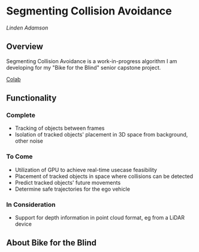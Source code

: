 # Segmenting Collision Avoidance
_Linden Adamson_
## Overview
Segmenting Collision Avoidance is a work-in-progress algorithm I am developing for my "Bike for the Blind" senior capstone project. 

[Colab](https://colab.research.google.com/drive/1RuYl2oYogi_rdPMVeIv6bfQhAwWUqGbg?usp=sharing)
## Functionality
### Complete
- Tracking of objects between frames
- Isolation of tracked objects' placement in 3D space from background, other noise
### To Come
- Utilization of GPU to achieve real-time usecase feasibility
- Placement of tracked objects in space where collisions can be detected
- Predict tracked objects' future movements
- Determine safe trajectories for the ego vehicle
### In Consideration
- Support for depth information in point cloud format, eg from a LiDAR device 
## About Bike for the Blind
